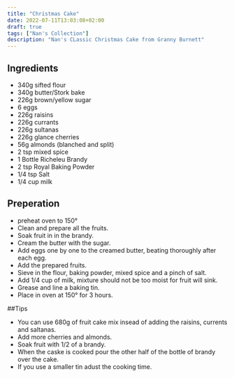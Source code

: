 ```yaml
---
title: "Christmas Cake"
date: 2022-07-11T13:03:08+02:00
draft: true
tags: ["Nan's Collection"]
description: "Nan's CLassic Christmas Cake from Granny Burnett"
---
```


## Ingredients

- 340g	sifted flour
- 340g	butter/Stork bake
- 226g	brown/yellow sugar
- 6	eggs
- 226g	raisins
- 226g	currants
- 226g	sultanas
- 226g	glance cherries
- 56g	almonds (blanched and split)
- 2 tsp	mixed spice
- 1 Bottle Richeleu Brandy
- 2 tsp Royal Baking Powder
- 1/4 tsp Salt
- 1/4 cup milk

## Preperation

- preheat oven to 150°
- Clean and prepare all the fruits.
- Soak fruit in in the brandy.
- Cream the butter with the sugar.
- Add eggs one by one to the creamed butter, beating thoroughly after each egg.
- Add the prepared fruits.
- Sieve in the flour, baking powder, mixed spice and a pinch of salt.
- Add 1/4 cup of milk, mixture should not be too moist for fruit will sink.
- Grease and line a baking tin.
- Place in oven at 150° for 3 hours.

##Tips

- You can use 680g of fruit cake mix insead of adding the raisins, currents and saltanas.
- Add more cherries and almonds.
- Soak fruit with 1/2 of a brandy.
- When the caske is cooked pour the other half of the bottle of brandy over the cake.
- If you use a smaller tin adust the cooking time.

